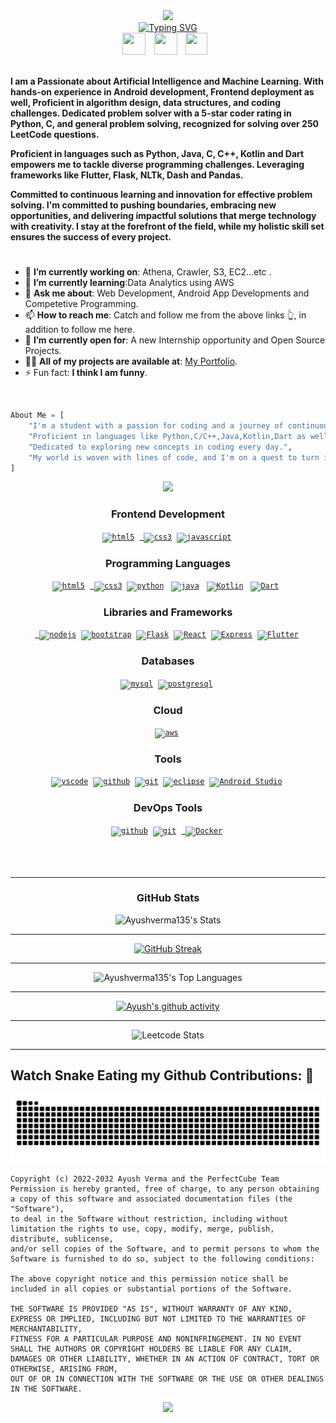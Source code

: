 <div>
 <!-- ayush image at at top -->
    <div align="center">
        <a href="https://github.com/Ayushverma135"><img src="https://github.com/Ayushverma135/ayushuv/assets/120269805/62e59f23-8ac5-412a-855d-6653f2cb0dfe"></a>
    </div>
    <!-- typing effect -->
    <div align="center">
        <a href="https://git.io/typing-svg"><img src="https://readme-typing-svg.herokuapp.com?font=Fira+Code&weight=500&size=25&pause=700&random=false&width=435&lines=Hi+%F0%9F%91%8B+I'm+Ayush+Verma;A+Frontend+Developer;+An+Android+Developer;A+Cloud+Learner+and;AI-ML+Enthusiast...." alt="Typing SVG" /></a>
    </div>
    <div align="center">
    <a href="https://www.linkedin.com/in/ayush-verma-15912a229/"><img src="https://upload.wikimedia.org/wikipedia/commons/thumb/f/f8/LinkedIn_icon_circle.svg/1200px-LinkedIn_icon_circle.svg.png" width="37" height="35" style="margin-right: 10px;" /></a>
    <a href="mailto:ayushuv135@gmail.com"><img src="https://www.logo.wine/a/logo/Gmail/Gmail-Logo.wine.svg" width="37" height="35" style="margin-right: 10px;" /></a>
    <a href="https://t.me/Ayushverma135"><img src="https://i.pinimg.com/originals/31/2a/f9/312af9235aadad69655688eaee97eabf.png" width="35" height="35" style="margin-right: 10px;" /></a>
</div>
<div align="left">
        <br />
        <p>
            <strong>
                I am a Passionate about Artificial Intelligence and Machine Learning. With hands-on experience in Android development, Frontend deployment as well, Proficient in algorithm design, data structures, and coding challenges. Dedicated problem solver with a 5-star coder
rating in Python, C, and general problem solving, recognized for solving over 250
LeetCode questions.

Proficient in languages such as Python, Java, C, C++, Kotlin and Dart empowers me to tackle diverse programming challenges. Leveraging frameworks like Flutter, Flask, NLTk, Dash and Pandas.

 Committed to continuous learning and innovation for effective problem solving. I'm committed to pushing boundaries, embracing new opportunities, and delivering impactful solutions that merge technology with creativity. I stay at the forefront of the field, while my holistic skill set ensures the success of every project.
            </strong>
        </p>
        <h1></h1>
        <ul>
            <li>🔭 <b>I’m currently working on</b>: Athena, Crawler, S3, EC2...etc .</li>
            <li>🌱 <b>I’m currently learning</b>:Data Analytics using AWS</li>
            <li>💬 <b>Ask me about</b>: Web Development, Android App Developments and Competetive Programming.</li>
            <li>📫 <b>How to reach me</b>: Catch and follow me from the above links 👆, in addition to follow me here.</li>
            <li>🤔 <b>I’m currently open for</b>: A new Internship opportunity and Open Source Projects.
            </li>
            <li>👨‍💻 <b>All of my projects are available at</b>: <a href="https://ayushverma135.github.io/My-Portfolio/">My Portfolio</a>.</li>
            <li>⚡ Fun fact: <b>I think I am funny</b>.</li>
        </ul>
        <br />
    </div>
```py
About Me = [
    "I'm a student with a passion for coding and a journey of continuous learning.",
    "Proficient in languages like Python,C/C++,Java,Kotlin,Dart as well as web technologies including HTML, CSS, Bootstrap, React and JS.",
    "Dedicated to exploring new concepts in coding every day.",
    "My world is woven with lines of code, and I'm on a quest to turn ideas into reality. 💻✨"
]
```
<div align="center">
<!--     <h1>Skill Set 💪</h1> --><img src="https://capsule-render.vercel.app/api?type=transparent&height=150&color=gradient&text=Skill%20set&desc=These%20are%20some%20of%20the%20major%20technologies%20that%20I%20use%20or%20have%20worked%20on%20in%20the%20past&fontColor=0077b6&descAlign=50&descAlignY=78"/>
</div>
<div align="center">
    <h3><b>Frontend Development</b></h3>
    <code><a href="#" target="_blank"><img src="https://upload.wikimedia.org/wikipedia/commons/thumb/6/61/HTML5_logo_and_wordmark.svg/512px-HTML5_logo_and_wordmark.svg.png" title="HTML5" alt="html5" width="40" height="40"/></a></code>&nbsp;
    <code><a href="#" target="_blank"> <img src="https://upload.wikimedia.org/wikipedia/commons/thumb/6/62/CSS3_logo.svg/800px-CSS3_logo.svg.png" title="CSS3" alt="css3" width="40" height="40"/></a></code>&nbsp;
    <code><a href="#" target="_blank"><img src="https://upload.wikimedia.org/wikipedia/commons/thumb/6/6a/JavaScript-logo.png/800px-JavaScript-logo.png" title="JavaScript" alt="javascript" width="40" height="40"/></a></code>&nbsp;
</div>

<div align="center">
    <h3><b>Programming Languages</b></h3>
    <code><a href="#" target="_blank"><img src="https://upload.wikimedia.org/wikipedia/commons/1/19/C_Logo.png" title="HTML5" alt="html5" height="40"/></a></code>&nbsp;
    <code><a href="#" target="_blank"> <img src="https://upload.wikimedia.org/wikipedia/commons/thumb/1/18/ISO_C%2B%2B_Logo.svg/1822px-ISO_C%2B%2B_Logo.svg.png" title="CSS3" alt="css3"  height="40"/></a></code>&nbsp;
    <code><a href="#" target="_blank"><img src="https://upload.wikimedia.org/wikipedia/commons/thumb/c/c3/Python-logo-notext.svg/1869px-Python-logo-notext.svg.png" title="Python" alt="python"  height="40"/></a></code>&nbsp;&nbsp;
    <code><a href="#" target="_blank"><img src="https://static.javatpoint.com/core/images/java-logo1.png" title="Java" alt="java"  height="40"/></a></code>&nbsp;&nbsp;
    <code><a href="#" target="_blank"><img src="https://upload.wikimedia.org/wikipedia/commons/7/74/Kotlin_Icon.png" title="Kotlin" alt="Kotlin"  height="40"/></a></code>&nbsp;&nbsp;
    <code><a href="#" target="_blank"><img src="https://upload.wikimedia.org/wikipedia/commons/c/c6/Dart_logo.png" title="Dart" alt="Dart"  height="40"/></a></code>&nbsp;&nbsp;
</div>
<div align="center">
    <h3><b>Libraries and Frameworks</b></h3>
    <code><a href="#" target="_blank"> <img src="https://static-00.iconduck.com/assets.00/node-js-icon-227x256-913nazt0.png" title="NodeJS" alt="nodejs" height="40"/></a></code>&nbsp;
    <code><a href="#" target="_blank"><img src="https://upload.wikimedia.org/wikipedia/commons/thumb/b/b2/Bootstrap_logo.svg/2560px-Bootstrap_logo.svg.png" title="BootStrap" alt="bootstrap"  height="40"/></a></code>&nbsp;
    <code><a href="#" target="_blank"><img src="https://e7.pngegg.com/pngimages/654/56/png-clipart-flask-web-framework-python-software-framework-jinja-flask-miscellaneous-monochrome-thumbnail.png" title="Flask" alt="Flask" height="40"/></a></code>&nbsp;
    <code><a href="#" target="_blank"><img src="https://upload.wikimedia.org/wikipedia/commons/a/a7/React-icon.svg" title="React" alt="React" height="40"/></a></code>&nbsp;
    <code><a href="#" target="_blank"><img src="https://upload.wikimedia.org/wikipedia/commons/6/64/Expressjs.png" title="Express" alt="Express" height="40"/></a></code>&nbsp;
    <code><a href="#" target="_blank"><img src="https://upload.wikimedia.org/wikipedia/commons/7/79/Flutter_logo.svg" title="Flutter" alt="Flutter" height="40"/></a></code>&nbsp;
</div>

<div align="center">
    <h3><b>Databases</b></h3>
    <code><a href="#" target="_blank"><img src="https://pngimg.com/uploads/mysql/mysql_PNG11.png" title="MySql" alt="mysql" height="40"/></a></code>&nbsp;
    <code><a href="#" target="_blank"><img src="https://upload.wikimedia.org/wikipedia/commons/thumb/2/29/Postgresql_elephant.svg/1985px-Postgresql_elephant.svg.png" title="PostgreSQL" alt="postgresql" height="40"/></a></code>&nbsp;
</div>

<div align="center">
    <h3><b>Cloud</b></h3>
    <code><a href="#" target="_blank"><img src="https://upload.wikimedia.org/wikipedia/commons/thumb/9/93/Amazon_Web_Services_Logo.svg/2560px-Amazon_Web_Services_Logo.svg.png" title="aws" alt="aws"  height="40"/></a></code>&nbsp;
</div>

<div align="center">
    <h3><b>Tools</b></h3>
    <code><a href="#" target="_blank"><img src="https://upload.wikimedia.org/wikipedia/commons/thumb/9/9a/Visual_Studio_Code_1.35_icon.svg/2048px-Visual_Studio_Code_1.35_icon.svg.png" title="VSCode" alt="vscode" width="40" height="40"/></a></code>&nbsp;
    <code><a href="#" target="_blank"><img src="https://cdn-icons-png.flaticon.com/512/25/25231.png" title="GitHub" alt="github" width="40" height="40"/></a></code>&nbsp;
    <code><a href="#" target="_blank"><img src="https://d28yx2zopyx2ad.cloudfront.net/assets/git.png" title="Git" alt="git" width="40" height="40"/></a></code>&nbsp;
    <code><a href="#" target="_blank"><img src="https://cdn.freebiesupply.com/logos/large/2x/eclipse-11-logo-png-transparent.png" title="Eclipse" alt="eclipse" width="40" height="40"/></a></code>&nbsp;
    <code><a href="#" target="_blank"><img src="https://upload.wikimedia.org/wikipedia/commons/thumb/9/95/Android_Studio_Icon_3.6.svg/768px-Android_Studio_Icon_3.6.svg.png?20210301045217" title="Android Studio" alt="Android Studio" width="40" height="40"/></a></code>&nbsp;
</div>

<div align="center">
    <h3><b>DevOps Tools</b></h3>
    <code><a href="#" target="_blank"><img src="https://cdn-icons-png.flaticon.com/512/25/25231.png" title="GitHub" alt="github" width="40" height="40"/></a></code>&nbsp;
    <code><a href="#" target="_blank"><img src="https://d28yx2zopyx2ad.cloudfront.net/assets/git.png" title="Git" alt="git" width="40" height="40"/></a></code>&nbsp;
    <code><a href="#" target="_blank"> <img src="https://cdn-icons-png.flaticon.com/512/919/919853.png" title="Docker" alt="Docker" width="40" height="40"/></a></code>&nbsp;
    <br><br>
    <br><br>
</div>
</div>
<hr>

<div align="center"><h3><b>GitHub Stats</b></h3></div>
<div align="center">

![Ayushverma135's Stats](https://github-readme-stats.vercel.app/api?username=Ayushverma135&theme=dark&show_icons=true&hide_border=false&count_private=true)

<hr>

[![GitHub Streak](http://github-readme-streak-stats.herokuapp.com?user=Ayushverma135&theme=dark)](https://git.io/streak-stats)

<hr>

 ![Ayushverma135's Top Languages](https://github-readme-stats.vercel.app/api/top-langs/?username=Ayushverma135&theme=dark&show_icons=true&hide_border=false&layout=compact)

<hr>

[![Ayush's github activity](https://github-readme-activity-graph.vercel.app/graph?username=Ayushverma135&theme=react-dark)]()

<hr>

![Leetcode Stats](https://leetcard.jacoblin.cool/ayushuv135?ext=activity)

<hr>
</div>

## Watch Snake Eating my Github Contributions: 🐍

![snake gif](https://github.com/Ayushverma135/Ayushverma135/blob/output/github-contribution-grid-snake-dark.svg)


    Copyright (c) 2022-2032 Ayush Verma and the PerfectCube Team
    Permission is hereby granted, free of charge, to any person obtaining a copy of this software and associated documentation files (the "Software"),
    to deal in the Software without restriction, including without limitation the rights to use, copy, modify, merge, publish, distribute, sublicense, 
    and/or sell copies of the Software, and to permit persons to whom the Software is furnished to do so, subject to the following conditions:

    The above copyright notice and this permission notice shall be included in all copies or substantial portions of the Software.

    THE SOFTWARE IS PROVIDED "AS IS", WITHOUT WARRANTY OF ANY KIND, EXPRESS OR IMPLIED, INCLUDING BUT NOT LIMITED TO THE WARRANTIES OF MERCHANTABILITY, 
    FITNESS FOR A PARTICULAR PURPOSE AND NONINFRINGEMENT. IN NO EVENT SHALL THE AUTHORS OR COPYRIGHT HOLDERS BE LIABLE FOR ANY CLAIM, 
    DAMAGES OR OTHER LIABILITY, WHETHER IN AN ACTION OF CONTRACT, TORT OR OTHERWISE, ARISING FROM, 
    OUT OF OR IN CONNECTION WITH THE SOFTWARE OR THE USE OR OTHER DEALINGS IN THE SOFTWARE.



<p align="center">
     <img src="https://capsule-render.vercel.app/api?type=waving&height=100&color=gradient&section=footer&reversal=true&descAlign=5"/>
</p>
